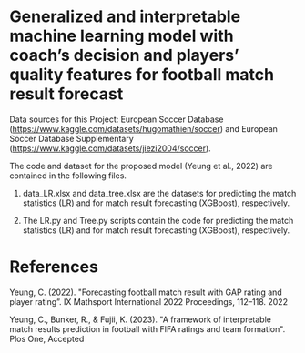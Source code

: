 # Generalized and interpretable machine learning model with coach’s decision and players’ quality features for football match result forecast
Data sources for this Project: European Soccer Database (https://www.kaggle.com/datasets/hugomathien/soccer) and European Soccer Database Supplementary (https://www.kaggle.com/datasets/jiezi2004/soccer).

The code and dataset for the proposed model (Yeung et al., 2022) are contained in the following files.

1. data_LR.xlsx and data_tree.xlsx are the datasets for predicting the match statistics (LR) and for match result forecasting (XGBoost), respectively.

2. The LR.py and Tree.py scripts contain the code for predicting the match statistics (LR) and for match result forecasting (XGBoost), respectively.

# References
Yeung, C. (2022). "Forecasting football match result with GAP rating and player rating”. IX Mathsport International 2022 Proceedings, 112–118.
2022

Yeung, C., Bunker, R., & Fujii, K. (2023). "A framework of interpretable match results prediction in football with FIFA ratings and team formation". Plos One, Accepted

